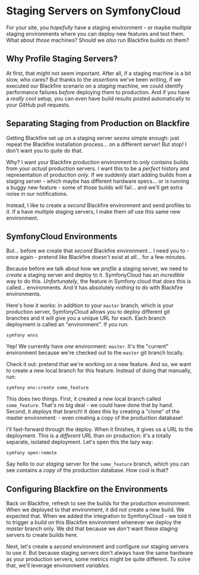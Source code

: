# Staging Servers on SymfonyCloud

For your site, you *hopefully* have a staging environment - or maybe *multiple*
staging environments where you can deploy new features and test them. What about
*those* machines? Should we *also* run Blackfire builds on them?

## Why Profile Staging Servers?

At first, that *might* not seem important. After all, if a staging machine is a
bit slow, who cares? But thanks to the *assertions* we've been writing, if we
executed our Blackfire scenario on a *staging* machine, we could identify
performance failures *before* deploying them to production. And if you have a
*really* cool setup, you can even have build results posted automatically to
your GitHub pull requests.

## Separating Staging from Production on Blackfire

Getting Blackfire set up on a staging server *seems* simple enough: just repeat
the Blackfire installation process... on a different server! But stop! I don't
want you to *quite* do that.

Why? I want your Blackfire production environment to *only* contains builds from
your *actual* production servers. I want this to be a *perfect* history and
representation of production *only*. If we suddenly start adding builds from a
staging server - which maybe has different hardware specs... or is running a buggy
new feature - some of those builds will fail... and we'll get extra noise in
our notifications.

Instead, I like to create a *second* Blackfire environment and send profiles
to *it*. If a have *multiple* staging servers, I make them *all* use this same
new environment.

## SymfonyCloud Environments

But... before we create that *second* Blackfire environment... I need you to - once
again - pretend like Blackfire doesn't exist at *all*... for a few minutes.

Because before we talk about how we *profile* a staging server, we need to *create*
a staging server and deploy to it. SymfonyCloud has an *incredible* way to do this.
*Unfortunately*, the feature in Symfony cloud that *does* this is called...
environments. And it has absolutely *nothing* to do with Blackfire environments.

Here's how it works: in addition to your `master` branch, which is your production
server, SymfonyCloud allows you to deploy different git branches and it will give
you a unique URL for each. Each branch deployment is called an "environment". If
you run:

```terminal
symfony envs
```

Yep! We currently have *one* environment: `master`. It's the "current" environment
because we're checked out to the `master` git branch locally.

Check it out: pretend that we're working on a new feature. And so, we want to
create a new local branch for this feature. Instead of doing that manually, run:

```terminal
symfony env:create some_feature
```

This does two things. First, it created a new local branch called `some_feature`.
That's no big deal - we could have done that by hand. Second, it *deploys* that
branch! It does this by creating a "clone" of the master environment: - even creating
a copy of the production database!

I'll fast-forward through the deploy. When it finishes, it gives us a URL to the
deployment. This is a *different* URL than on production: it's a totally separate,
isolated deployment. Let's open this the lazy way:

```terminal
symfony open:remote
```

Say hello to our *staging* server for the `some_feature` branch, which you can
see contains a *copy* of the production database. How cool is that?

## Configuring Blackfire on the Environments

Back on Blackfire, refresh to see the builds for the production environment. When
we deployed to that environment, it did *not* create a new build. We expected
that. When we added the integration to SymfonyCloud - we told it to trigger a
build on this Blackfire environment whenever we deploy the *master* branch only.
We did that because we *don't* want these staging servers to create builds here.

Next, let's create a *second* environment and configure our staging servers to
use *it*. But because staging servers don't always have the same hardware as your
production servers, some metrics might be quite different. To solve that, we'll
leverage environment *variables*.
